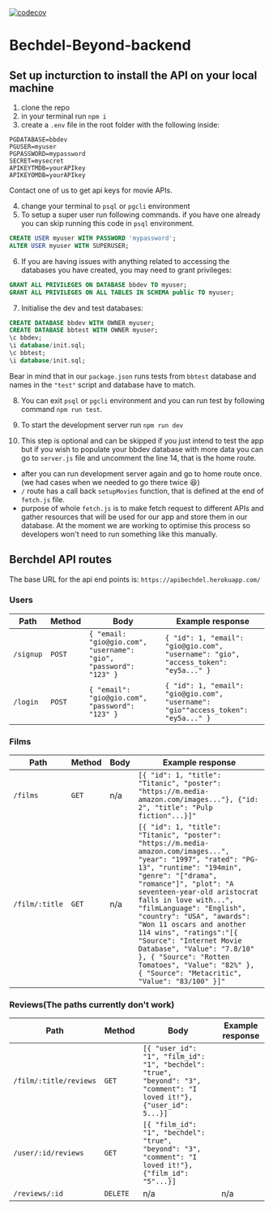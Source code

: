 [![codecov](https://codecov.io/gh/fac19/Bechdel-Beyond-backend/branch/master/graph/badge.svg)](https://codecov.io/gh/fac19/Bechdel-Beyond-backend)

# Bechdel-Beyond-backend

## Set up incturction to install the API on your local machine

1. clone the repo
2. in your terminal run `npm i`
3. create a `.env` file in the root folder with the following inside:

```env
PGDATABASE=bbdev
PGUSER=myuser
PGPASSWORD=mypassword
SECRET=mysecret
APIKEYTMDB=yourAPIkey
APIKEYOMDB=yourAPIkey
```

Contact one of us to get api keys for movie APIs.

4. change your terminal to `psql` or `pgcli` environment
5. To setup a super user run following commands. if you have one already you can skip running this code in `psql` environment.

 ```sql
CREATE USER myuser WITH PASSWORD 'mypassword';
ALTER USER myuser WITH SUPERUSER;
```

6. If you are having issues with anything related to accessing the databases you have created, you may need to grant privileges:

```sql
GRANT ALL PRIVILEGES ON DATABASE bbdev TO myuser;
GRANT ALL PRIVILEGES ON ALL TABLES IN SCHEMA public TO myuser;
```

7. Initialise the dev and test databases:

```sql
CREATE DATABASE bbdev WITH OWNER myuser;
CREATE DATABASE bbtest WITH OWNER myuser;
\c bbdev;
\i database/init.sql;
\c bbtest;
\i database/init.sql;
```

Bear in mind that in our `package.json` runs tests from `bbtest` database and names in the `"test"` script and database have to match.

8. You can exit `psql` or `pgcli` environment and you can run test by following command `npm run test`.

9. To start the development server run `npm run dev`

10. This step is optional and can be skipped if you just intend to test the app but if you wish to populate your bbdev database with more data you can go to `server.js` file and uncomment the line 14, that is the home route.

- after you can run development server again and go to home route once.(we had cases when we needed to go there twice 😆)
- `/` route has a call back `setupMovies` function, that is defined at the end of `fetch.js` file.
- purpose of whole `fetch.js` is to make fetch request to different APIs and gather resources that will be used for our app and store them in our database. At the moment we are working to optimise this process so developers won't need to run something like this manually.


## Berchdel API routes

The base URL for the api end points is: `https://apibechdel.herokuapp.com/`

### Users

| Path      | Method | Body                                                              | Example response                                                                    |
| --------- | ------ | ----------------------------------------------------------------- | ----------------------------------------------------------------------------------- |
| `/signup` | `POST` | `{ "email: "gio@gio.com", "username": "gio", "password": "123" }` | `{ "id": 1, "email": "gio@gio.com", "username": "gio", "access_token": "ey5a..." }` |
| `/login`  | `POST` | `{ "email": "gio@gio.com", "password": "123" }`                   | `{ "id": 1, "email": "gio@gio.com", "username": "gio""access_token": "ey5a..." }`   |

<!--May need to add PUT and DELETE routes for user reviews/account details -->

### Films

| Path           | Method | Body | Example response                                                                                                                                                                                                                                                                                                                                                                                                                                                                                                   |
| -------------- | ------ | ---- | ------------------------------------------------------------------------------------------------------------------------------------------------------------------------------------------------------------------------------------------------------------------------------------------------------------------------------------------------------------------------------------------------------------------------------------------------------------------------------------------------------------------ |
| `/films`       | `GET`  | n/a  | `[{ "id": 1, "title": "Titanic", "poster": "https://m.media-amazon.com/images..."}, {"id: 2", "title": "Pulp fiction"...}]"`                                                                                                                                                                                                                                                                                                                                                                                       |
| `/film/:title` | `GET`  | n/a  | `[{ "id": 1, "title": "Titanic", "poster": "https://m.media-amazon.com/images...", "year": "1997", "rated": "PG-13", "runtime": "194min", "genre": "["drama", "romance"]", "plot": "A seventeen-year-old aristocrat falls in love with...", "filmLanguage": "English", "country": "USA", "awards": "Won 11 oscars and another 114 wins", "ratings":"[{ "Source": "Internet Movie Database", "Value": "7.8/10" }, { "Source": "Rotten Tomatoes", "Value": "82%" }, { "Source": "Metacritic", "Value": "83/100" }]"` |

<!--Handlers to generate Join tables for reviews and crew -->

### Reviews(The paths currently don't work)

| Path                   | Method   | Body                                                                                                                 | Example response |
| ---------------------- | -------- | -------------------------------------------------------------------------------------------------------------------- | ---------------- |
| `/film/:title/reviews` | `GET`    | `[{ "user_id": "1", "film_id": "1", "bechdel": "true", "beyond": "3", "comment": "I loved it!"}, {"user_id": 5...}]` |
| `/user/:id/reviews`    | `GET`    | `[{ "film_id": "1", "bechdel": "true", "beyond": "3", "comment": "I loved it!"}, {"film_id": "5"...}]`               |
| `/reviews/:id`         | `DELETE` | n/a                                                                                                                  | n/a              |
